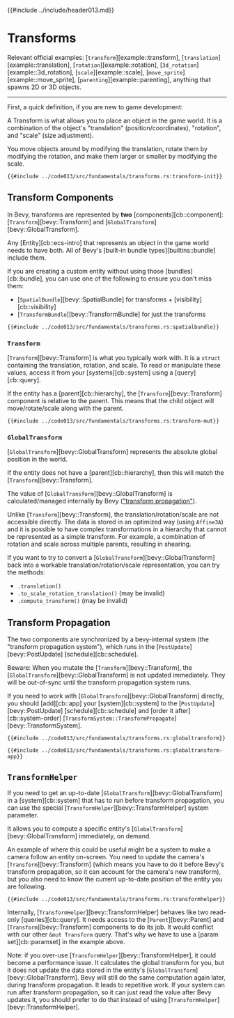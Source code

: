{{#include ../include/header013.md}}

# Transforms

Relevant official examples:
[`transform`][example::transform],
[`translation`][example::translation],
[`rotation`][example::rotation],
[`3d_rotation`][example::3d_rotation],
[`scale`][example::scale],
[`move_sprite`][example::move_sprite],
[`parenting`][example::parenting],
anything that spawns 2D or 3D objects.

---

First, a quick definition, if you are new to game development:

A Transform is what allows you to place an object in the game world. It
is a combination of the object's "translation" (position/coordinates),
"rotation", and "scale" (size adjustment).

You move objects around by modifying the translation, rotate them by modifying
the rotation, and make them larger or smaller by modifying the scale.

```rust,no_run,noplayground
{{#include ../code013/src/fundamentals/transforms.rs:transform-init}}
```

## Transform Components

In Bevy, transforms are represented by **two** [components][cb::component]:
[`Transform`][bevy::Transform] and [`GlobalTransform`][bevy::GlobalTransform].

Any [Entity][cb::ecs-intro] that represents an object in the game world
needs to have both. All of Bevy's [built-in bundle types][builtins::bundle]
include them.

If you are creating a custom entity without using those [bundles][cb::bundle],
you can use one of the following to ensure you don't miss them:
 - [`SpatialBundle`][bevy::SpatialBundle] for transforms + [visibility][cb::visibility]
 - [`TransformBundle`][bevy::TransformBundle] for just the transforms

```rust,no_run,noplayground
{{#include ../code013/src/fundamentals/transforms.rs:spatialbundle}}
```

### `Transform`

[`Transform`][bevy::Transform] is what you typically work with. It is
a `struct` containing the translation, rotation, and scale. To read or
manipulate these values, access it from your [systems][cb::system] using a
[query][cb::query].

If the entity has a [parent][cb::hierarchy], the [`Transform`][bevy::Transform]
component is relative to the parent. This means that the child object will
move/rotate/scale along with the parent.

```rust,no_run,noplayground
{{#include ../code013/src/fundamentals/transforms.rs:transform-mut}}
```

### `GlobalTransform`

[`GlobalTransform`][bevy::GlobalTransform] represents the absolute global
position in the world.

If the entity does not have a [parent][cb::hierarchy], then this will match
the [`Transform`][bevy::Transform].

The value of [`GlobalTransform`][bevy::GlobalTransform] is calculated/managed
internally by Bevy (["transform propagation"](#transform-propagation)).

Unlike [`Transform`][bevy::Transform], the translation/rotation/scale are not
accessible directly. The data is stored in an optimized way (using `Affine3A`)
and it is possible to have complex transformations in a hierarchy that cannot
be represented as a simple transform. For example, a combination of rotation
and scale across multiple parents, resulting in shearing.

If you want to try to convert a [`GlobalTransform`][bevy::GlobalTransform] back
into a workable translation/rotation/scale representation, you can try the methods:
 - `.translation()`
 - `.to_scale_rotation_translation()` (may be invalid)
 - `.compute_transform()` (may be invalid)

## Transform Propagation

The two components are synchronized by a bevy-internal system (the "transform
propagation system"), which runs in the [`PostUpdate`][bevy::PostUpdate]
[schedule][cb::schedule].

Beware: When you mutate the [`Transform`][bevy::Transform], the
[`GlobalTransform`][bevy::GlobalTransform] is not updated immediately. They
will be out-of-sync until the transform propagation system runs.

If you need to work with [`GlobalTransform`][bevy::GlobalTransform]
directly, you should [add][cb::app] your
[system][cb::system] to the [`PostUpdate`][bevy::PostUpdate]
[schedule][cb::schedule] and [order it after][cb::system-order]
[`TransformSystem::TransformPropagate`][bevy::TransformSystem].

```rust,no_run,noplayground
{{#include ../code013/src/fundamentals/transforms.rs:globaltransform}}
```
```rust,no_run,noplayground
{{#include ../code013/src/fundamentals/transforms.rs:globaltransform-app}}
```

## `TransformHelper`

If you need to get an up-to-date [`GlobalTransform`][bevy::GlobalTransform]
in a [system][cb::system] that has to run before transform propagation,
you can use the special [`TransformHelper`][bevy::TransformHelper] system parameter.

It allows you to compute a specific entity's
[`GlobalTransform`][bevy::GlobalTransform] immediately, on demand.

An example of where this could be useful might be a system to make
a camera follow an entity on-screen. You need to update the camera's
[`Transform`][bevy::Transform] (which means you have to do it before Bevy's
transform propagation, so it can account for the camera's new transform),
but you also need to know the current up-to-date position of the entity you
are following.

```rust,no_run,noplayground
{{#include ../code013/src/fundamentals/transforms.rs:transformhelper}}
```

Internally, [`TransformHelper`][bevy::TransformHelper] behaves like two
read-only [queries][cb::query]. It needs access to the [`Parent`][bevy::Parent]
and [`Transform`][bevy::Transform] components to do its job. It would
conflict with our other `&mut Transform` query. That's why we have to use a
[param set][cb::paramset] in the example above.

Note: if you over-use [`TransformHelper`][bevy::TransformHelper], it
could become a performance issue. It calculates the global transform
for you, but it does not update the data stored in the entity's
[`GlobalTransform`][bevy::GlobalTransform]. Bevy will still do the same
computation again later, during transform propagation. It leads to repetitive
work. If your system can run after transform propagation, so it can just
read the value after Bevy updates it, you should prefer to do that instead
of using [`TransformHelper`][bevy::TransformHelper].
